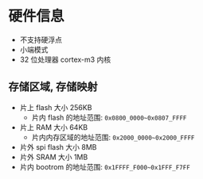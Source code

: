 # 硬件信息

- 不支持硬浮点
- 小端模式
- 32 位处理器 cortex-m3 内核

## 存储区域, 存储映射

- 片上 flash 大小 256KB
  - 片内 flash 的地址范围: `0x0800_0000~0x0807_FFFF`
- 片上 RAM 大小 64KB
  - 片内内存区域的地址范围: `0x2000_0000~0x2000_FFFF`
- 片外 spi flash 大小 8MB
- 片外 SRAM 大小 1MB
- 片内 bootrom 的地址范围: `0x1FFFF_F000~0x1FFF_F7FF`
